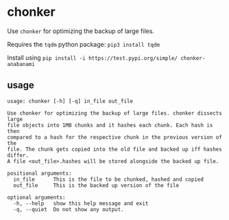# chonker
Use `chonker` for optimizing the backup of large files. 

Requires the `tqdm` python package: `pip3 install tqdm`

Install using `pip install -i https://test.pypi.org/simple/ chonker-anabanami`

## usage
```
usage: chonker [-h] [-q] in_file out_file

Use chonker for optimizing the backup of large files. chonker dissects large
file objects into 1MB chunks and it hashes each chunk. Each hash is then
compared to a hash for the respective chunk in the previous version of the
file. The chunk gets copied into the old file and backed up iff hashes differ.
A file <out_file>.hashes will be stored alongside the backed up file.

positional arguments:
  in_file      This is the file to be chunked, hashed and copied
  out_file     This is the backed up version of the file

optional arguments:
  -h, --help   show this help message and exit
  -q, --quiet  Do not show any output.
  ```
